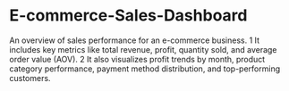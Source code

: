 # E-commerce-Sales-Dashboard
An overview of sales performance for an e-commerce business. 1  It includes key metrics like total revenue, profit, quantity sold, and average order value (AOV). 2  It also visualizes profit trends by month, product category performance, payment method distribution, and top-performing customers.
